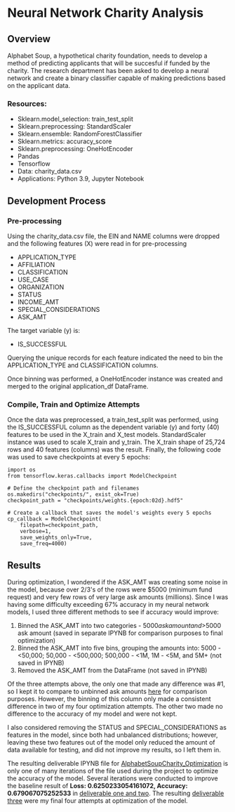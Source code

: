 # Neural Network Charity Analysis

## Overview
Alphabet Soup, a hypothetical charity foundation, needs to develop a method of predicting applicants that will be succesful if funded by the charity. The research department has been asked to develop a neural network and create a binary classifier capable of making predictions based on the applicant data.

### Resources:
* Sklearn.model_selection: train_test_split
* Sklearn.preprocessing: StandardScaler
* Sklearn.ensemble: RandomForestClassifier
* Sklearn.metrics: accuracy_score
* Sklearn.preprocessing: OneHotEncoder
* Pandas
* Tensorflow
* Data: charity_data.csv
* Applications: Python 3.9, Jupyter Notebook

## Development Process
### Pre-processing
Using the charity_data.csv file, the EIN and NAME columns were dropped and the following features (X) were read in for pre-processing
* APPLICATION_TYPE
* AFFILIATION
* CLASSIFICATION
* USE_CASE
* ORGANIZATION
* STATUS
* INCOME_AMT
* SPECIAL_CONSIDERATIONS
* ASK_AMT

The target variable (y) is:
* IS_SUCCESSFUL

Querying the unique records for each feature indicated the need to bin the APPLICATION_TYPE and CLASSIFICATION columns. 

Once binning was performed, a OneHotEncoder instance was created and merged to the original application_df DataFrame.

### Compile, Train and Optimize Attempts
Once the data was preprocessed, a train_test_split was performed, using the IS_SUCCESSFUL column as the dependent variable (y) and forty (40) features to be used in the X_train and X_test models. StandardScaler instance was used to scale X_train and y_train. The X_train shape of 25,724 rows and  40 features (columns) was the result. Finally, the following code was used to save checkpoints at every 5 epochs:
```
import os
from tensorflow.keras.callbacks import ModelCheckpoint

# Define the checkpoint path and filenames
os.makedirs("checkpoints/", exist_ok=True)
checkpoint_path = "checkpoints/weights.{epoch:02d}.hdf5"

# Create a callback that saves the model's weights every 5 epochs
cp_callback = ModelCheckpoint(
    filepath=checkpoint_path,
    verbose=1,
    save_weights_only=True,
    save_freq=4000)
```

## Results
During optimization, I wondered if the ASK_AMT was creating some noise in the model, because over 2/3's of the rows were $5000 (minimum fund request) and very few rows of very large ask amounts (millions). Since I was having some difficulty exceeding 67% accuracy in my neural network models, I used three different methods to see if accuracy would improve:
1. Binned the ASK_AMT into two categories - $5000 ask amount and >$5000 ask amount (saved in separate IPYNB for comparison purposes to final optimization)
2. Binned the ASK_AMT into five bins, grouping the amounts into: 5000 - <50,000; 50,000 - <500,000; 500,000 - <1M, 1M - <5M, and 5M+ (not saved in IPYNB)
3. Removed the ASK_AMT from the DataFrame (not saved in IPYNB)

Of the three attempts above, the only one that made any difference was #1, so I kept it to compare to unbinned ask amounts <a href="AlphabetSoupCharity_Optimization_ASK_AMT_grouped.ipynb">here</a> for comparison purposes. However, the binning of this column only made a consistent difference in two of my four optimization attempts. The other two made no difference to the accuracy of my model and were not kept.

I also considered removing the STATUS and SPECIAL_CONSIDERATIONS as features in the model, since both had unbalanced distributions; however, leaving these two features out of the model only reduced the amount of data available for testing, and did not improve my results, so I left them in.

The resulting deliverable IPYNB file for <a href="AlphabetSoupCharity_Optimization.ipynb">AlphabetSoupCharity_Optimization</a> is only one of many iterations of the file used during the project to optimize the accuracy of the model. Several iterations were conducted to improve the baseline result of **Loss: 0.6250233054161072, Accuracy: 0.679067075252533** in <a href="AlphabetSoupCharity.ipynb">deliverable one and two</a>. The resulting <a href="AlphabetSoupCharity_Optimization.ipynb">deliverable three</a> were my final four attempts at optimization of the model.



 
